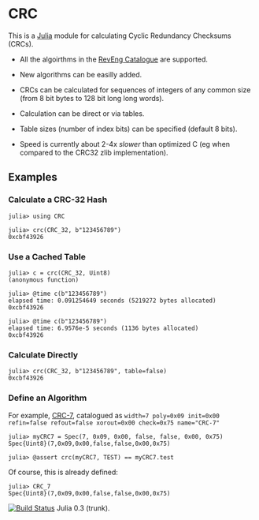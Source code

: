 # CRC

This is a [Julia](http://julialang.org/) module for calculating Cyclic
Redundancy Checksums (CRCs).

* All the algoirthms in the [RevEng
  Catalogue](http://reveng.sourceforge.net/crc-catalogue) are supported.

* New algorithms can be easilly added.

* CRCs can be calculated for sequences of integers of any common size
  (from 8 bit bytes to 128 bit long long words).

* Calculation can be direct or via tables.

* Table sizes (number of index bits) can be specified (default 8 bits).

* Speed is currently about 2-4x *slower* than optimized C (eg when
  compared to the CRC32 zlib implementation).

## Examples

### Calculate a CRC-32 Hash

```
julia> using CRC

julia> crc(CRC_32, b"123456789")
0xcbf43926
```

### Use a Cached Table

```
julia> c = crc(CRC_32, Uint8)
(anonymous function)

julia> @time c(b"123456789")
elapsed time: 0.091254649 seconds (5219272 bytes allocated)
0xcbf43926

julia> @time c(b"123456789")
elapsed time: 6.9576e-5 seconds (1136 bytes allocated)
0xcbf43926
```

### Calculate Directly

```
julia> crc(CRC_32, b"123456789", table=false)
0xcbf43926
```

### Define an Algorithm

For example,
[CRC-7](http://reveng.sourceforge.net/crc-catalogue/1-15.htm#crc.cat-bits.7),
catalogued as `width=7 poly=0x09 init=0x00 refin=false refout=false
xorout=0x00 check=0x75 name="CRC-7"`

```
julia> myCRC7 = Spec(7, 0x09, 0x00, false, false, 0x00, 0x75)
Spec{Uint8}(7,0x09,0x00,false,false,0x00,0x75)

julia> @assert crc(myCRC7, TEST) == myCRC7.test
```

Of course, this is already defined:

```
julia> CRC_7
Spec{Uint8}(7,0x09,0x00,false,false,0x00,0x75)
```


[![Build
Status](https://travis-ci.org/andrewcooke/CRC.jl.png)](https://travis-ci.org/andrewcooke/CRC.jl)
Julia 0.3 (trunk).

